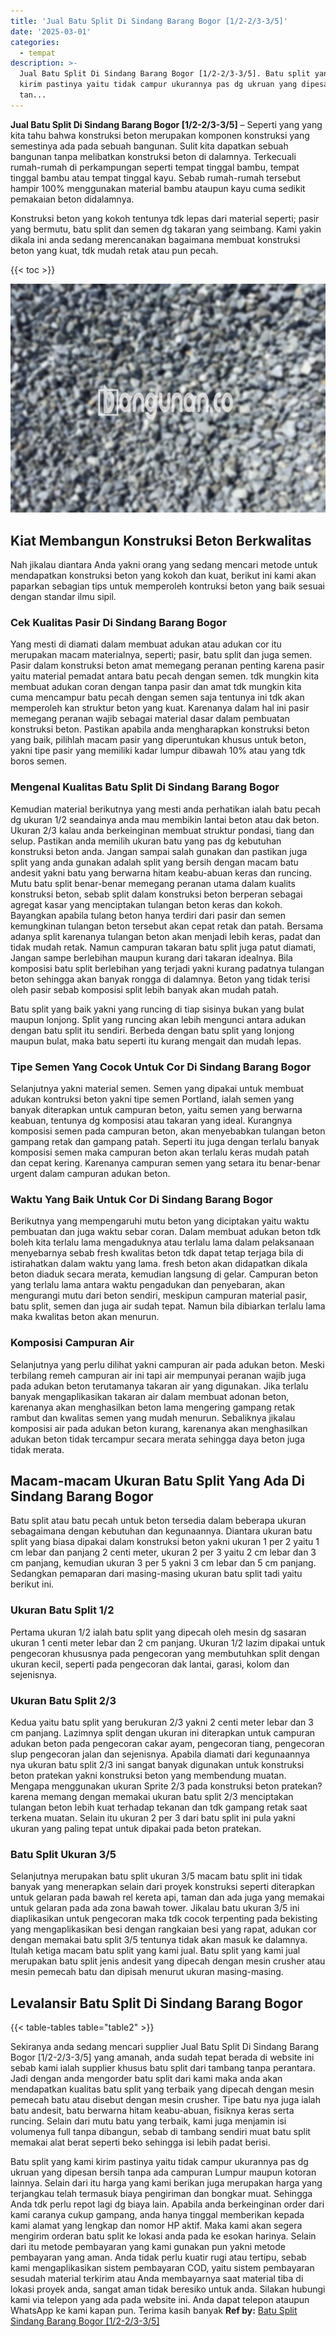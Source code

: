 ```yaml
---
title: 'Jual Batu Split Di Sindang Barang Bogor [1/2-2/3-3/5]'
date: '2025-03-01'
categories:
  - tempat
description: >-
  Jual Batu Split Di Sindang Barang Bogor [1/2-2/3-3/5]. Batu split yang kami
  kirim pastinya yaitu tidak campur ukurannya pas dg ukruan yang dipesan bersih
  tan...
---
```


**Jual Batu Split Di Sindang Barang Bogor \[1/2-2/3-3/5\]** – Seperti yang yang kita tahu bahwa konstruksi beton merupakan komponen konstruksi yang semestinya ada pada sebuah bangunan. Sulit kita dapatkan sebuah bangunan tanpa melibatkan konstruksi beton di dalamnya. Terkecuali rumah-rumah di perkampungan seperti tempat tinggal bambu, tempat tinggal bambu atau tempat tinggal kayu. Sebab rumah-rumah tersebut hampir 100% menggunakan material bambu ataupun kayu cuma sedikit pemakaian beton didalamnya.

Konstruksi beton yang kokoh tentunya tdk lepas dari material seperti; pasir yang bermutu, batu split dan semen dg takaran yang seimbang. Kami yakin dikala ini anda sedang merencanakan bagaimana membuat konstruksi beton yang kuat, tdk mudah retak atau pun pecah.

{{< toc >}}

![Jual Batu Split Di Sindang Barang Bogor [1/2-2/3-3/5]](/images/jual-batu-split-04.png)

## Kiat Membangun Konstruksi Beton Berkwalitas

Nah jikalau diantara Anda yakni orang yang sedang mencari metode untuk mendapatkan konstruksi beton yang kokoh dan kuat, berikut ini kami akan paparkan sebagian tips untuk memperoleh kontruksi beton yang baik sesuai dengan standar ilmu sipil.

### Cek Kualitas Pasir Di Sindang Barang Bogor

Yang mesti di diamati dalam membuat adukan atau adukan cor itu merupakan macam materialnya, seperti; pasir, batu split dan juga semen. Pasir dalam konstruksi beton amat memegang peranan penting karena pasir yaitu material pemadat antara batu pecah dengan semen. tdk mungkin kita membuat adukan coran dengan tanpa pasir dan amat tdk mungkin kita cuma mencampur batu pecah dengan semen saja tentunya ini tdk akan memperoleh kan struktur beton yang kuat. Karenanya dalam hal ini pasir memegang peranan wajib sebagai material dasar dalam pembuatan konstruksi beton. Pastikan apabila anda mengharapkan konstruksi beton yang baik, pilihlah macam pasir yang diperuntukan khusus untuk beton, yakni tipe pasir yang memiliki kadar lumpur dibawah 10% atau yang tdk boros semen.

### Mengenal Kualitas Batu Split Di Sindang Barang Bogor

Kemudian material berikutnya yang mesti anda perhatikan ialah batu pecah dg ukuran 1/2 seandainya anda mau membikin lantai beton atau dak beton. Ukuran 2/3 kalau anda berkeinginan membuat struktur pondasi, tiang dan selup. Pastikan anda memilih ukuran batu yang pas dg kebutuhan konstruksi beton anda. Jangan sampai salah gunakan dan pastikan juga split yang anda gunakan adalah split yang bersih dengan macam batu andesit yakni batu yang berwarna hitam keabu-abuan keras dan runcing. Mutu batu split benar-benar memegang peranan utama dalam kualits konstruksi beton, sebab split dalam konstruksi beton berperan sebagai agregat kasar yang menciptakan tulangan beton keras dan kokoh. Bayangkan apabila tulang beton hanya terdiri dari pasir dan semen kemungkinan tulangan beton tersebut akan cepat retak dan patah. Bersama adanya split karenanya tulangan beton akan menjadi lebih keras, padat dan tidak mudah retak. Namun campuran takaran batu split juga patut diamati, Jangan sampe berlebihan maupun kurang dari takaran idealnya. Bila komposisi batu split berlebihan yang terjadi yakni kurang padatnya tulangan beton sehingga akan banyak rongga di dalamnya. Beton yang tidak terisi oleh pasir sebab komposisi split lebih banyak akan mudah patah.

Batu split yang baik yakni yang runcing di tiap sisinya bukan yang bulat maupun lonjong. Split yang runcing akan lebih mengunci antara adukan dengan batu split itu sendiri. Berbeda dengan batu split yang lonjong maupun bulat, maka batu seperti itu kurang mengait dan mudah lepas.

### Tipe Semen Yang Cocok Untuk Cor Di Sindang Barang Bogor

Selanjutnya yakni material semen. Semen yang dipakai untuk membuat adukan kontruksi beton yakni tipe semen Portland, ialah semen yang banyak diterapkan untuk campuran beton, yaitu semen yang berwarna keabuan, tentunya dg komposisi atau takaran yang ideal. Kurangnya komposisi semen pada campuran beton, akan menyebabkan tulangan beton gampang retak dan gampang patah. Seperti itu juga dengan terlalu banyak komposisi semen maka campuran beton akan terlalu keras mudah patah dan cepat kering. Karenanya campuran semen yang setara itu benar-benar urgent dalam campuran adukan beton.

### Waktu Yang Baik Untuk Cor Di Sindang Barang Bogor

Berikutnya yang mempengaruhi mutu beton yang diciptakan yaitu waktu pembuatan dan juga waktu sebar coran. Dalam membuat adukan beton tdk boleh kita terlalu lama mengaduknya atau terlalu lama dalam pelaksanaan menyebarnya sebab fresh kwalitas beton tdk dapat tetap terjaga bila di istirahatkan dalam waktu yang lama. fresh beton akan didapatkan dikala beton diaduk secara merata, kemudian langsung di gelar. Campuran beton yang terlalu lama antara waktu pengadukan dan penyebaran, akan mengurangi mutu dari beton sendiri, meskipun campuran material pasir, batu split, semen dan juga air sudah tepat. Namun bila dibiarkan terlalu lama maka kwalitas beton akan menurun.

### Komposisi Campuran Air

Selanjutnya yang perlu dilihat yakni campuran air pada adukan beton. Meski terbilang remeh campuran air ini tapi air mempunyai peranan wajib juga pada adukan beton terutamanya takaran air yang digunakan. Jika terlalu banyak mengaplikasikan takaran air dalam membuat adonan beton, karenanya akan menghasilkan beton lama mengering gampang retak rambut dan kwalitas semen yang mudah menurun. Sebaliknya jikalau komposisi air pada adukan beton kurang, karenanya akan menghasilkan adukan beton tidak tercampur secara merata sehingga daya beton juga tidak merata.

## Macam-macam Ukuran Batu Split Yang Ada Di Sindang Barang Bogor

Batu split atau batu pecah untuk beton tersedia dalam beberapa ukuran sebagaimana dengan kebutuhan dan kegunaannya. Diantara ukuran batu split yang biasa dipakai dalam konstruksi beton yakni ukuran 1 per 2 yaitu 1 cm lebar dan panjang 2 centi meter, ukuran 2 per 3 yaitu 2 cm lebar dan 3 cm panjang, kemudian ukuran 3 per 5 yakni 3 cm lebar dan 5 cm panjang. Sedangkan pemaparan dari masing-masing ukuran batu split tadi yaitu berikut ini.

### Ukuran Batu Split 1/2

Pertama ukuran 1/2 ialah batu split yang dipecah oleh mesin dg sasaran ukuran 1 centi meter lebar dan 2 cm panjang. Ukuran 1/2 lazim dipakai untuk pengecoran khususnya pada pengecoran yang membutuhkan split dengan ukuran kecil, seperti pada pengecoran dak lantai, garasi, kolom dan sejenisnya.

### Ukuran Batu Split 2/3

Kedua yaitu batu split yang berukuran 2/3 yakni 2 centi meter lebar dan 3 cm panjang. Lazimnya split dengan ukuran ini diterapkan untuk campuran adukan beton pada pengecoran cakar ayam, pengecoran tiang, pengecoran slup pengecoran jalan dan sejenisnya. Apabila diamati dari kegunaannya nya ukuran batu split 2/3 ini sangat banyak digunakan untuk konstruksi beton pratekan yakni konstruksi beton yang membendung muatan. Mengapa menggunakan ukuran Sprite 2/3 pada konstruksi beton pratekan? karena memang dengan memakai ukuran batu split 2/3 menciptakan tulangan beton lebih kuat terhadap tekanan dan tdk gampang retak saat terkena muatan. Selain itu ukuran 2 per 3 dari batu split ini pula yakni ukuran yang paling tepat untuk dipakai pada beton pratekan.

### Batu Split Ukuran 3/5

Selanjutnya merupakan batu split ukuran 3/5 macam batu split ini tidak banyak yang menerapkan selain dari proyek konstruksi seperti diterapkan untuk gelaran pada bawah rel kereta api, taman dan ada juga yang memakai untuk gelaran pada ada zona bawah tower. Jikalau batu ukuran 3/5 ini diaplikasikan untuk pengecoran maka tdk cocok terpenting pada bekisting yang mengaplikasikan besi dengan rangkaian besi yang rapat, adukan cor dengan memakai batu split 3/5 tentunya tidak akan masuk ke dalamnya. Itulah ketiga macam batu split yang kami jual. Batu split yang kami jual merupakan batu split jenis andesit yang dipecah dengan mesin crusher atau mesin pemecah batu dan dipisah menurut ukuran masing-masing.

## Levalansir Batu Split Di Sindang Barang Bogor

{{< table-tables table="table2" >}}

Sekiranya anda sedang mencari supplier Jual Batu Split Di Sindang Barang Bogor \[1/2-2/3-3/5\] yang amanah, anda sudah tepat berada di website ini sebab kami ialah supplier khusus batu split dari tambang tanpa perantara. Jadi dengan anda mengorder batu split dari kami maka anda akan mendapatkan kualitas batu split yang terbaik yang dipecah dengan mesin pemecah batu atau disebut dengan mesin crusher. Tipe batu nya juga ialah batu andesit, batu berwarna hitam keabu-abuan, fisiknya keras serta runcing. Selain dari mutu batu yang terbaik, kami juga menjamin isi volumenya full tanpa dibangun, sebab di tambang sendiri muat batu split memakai alat berat seperti beko sehingga isi lebih padat berisi.

Batu split yang kami kirim pastinya yaitu tidak campur ukurannya pas dg ukruan yang dipesan bersih tanpa ada campuran Lumpur maupun kotoran lainnya. Selain dari itu harga yang kami berikan juga merupakan harga yang terjangkau telah termasuk biaya pengiriman dan bongkar muat. Sehingga Anda tdk perlu repot lagi dg biaya lain. Apabila anda berkeinginan order dari kami caranya cukup gampang, anda hanya tinggal memberikan kepada kami alamat yang lengkap dan nomor HP aktif. Maka kami akan segera mengirim orderan batu split ke lokasi anda pada ke esokan harinya. Selain dari itu metode pembayaran yang kami gunakan pun yakni metode pembayaran yang aman. Anda tidak perlu kuatir rugi atau tertipu, sebab kami mengaplikasikan sistem pembayaran COD, yaitu sistem pembayaran sesudah material terkirim atau Anda membayarnya saat material tiba di lokasi proyek anda, sangat aman tidak beresiko untuk anda. Silakan hubungi kami via telepon yang ada pada website ini. Anda dapat telepon ataupun WhatsApp ke kami kapan pun. Terima kasih banyak
**Ref by:** [Batu Split Sindang Barang Bogor [1/2-2/3-3/5]](https://id.wikipedia.org/wiki/Batu)
